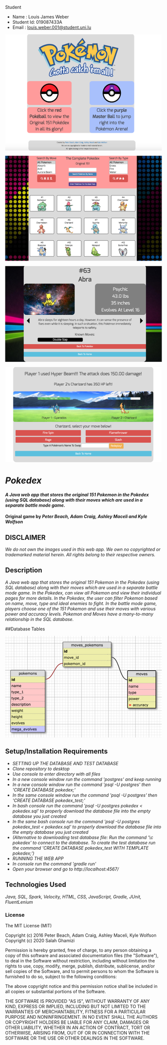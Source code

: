 Student
* Name : Louis James Weber
* Student Id: 019087433A
* Email : louis.weber.001@student.uni.lu

![Homepage](homepage.png)

![Pokedex](pokedex.png)

![Individual Pokemon Page](pokemon.png)

![Battle](battle.png)

# _Pokedex_

#### _A Java web app that stores the original 151 Pokemon in the Pokedex (using SQL database) along with their moves which are used in a separate battle mode game._

#### Original game by _**Peter Beach, Adam Craig, Ashley Maceli and Kyle Wolfson**_

## DISCLAIMER

_We do not own the images used in this web app._
_We own no copyrighted or trademarked material herein._
_All rights belong to their respective owners._

## Description

_A Java web app that stores the original 151 Pokemon in the Pokedex (using SQL database) along with their moves which are used in a separate battle mode game. In the Pokedex, can view all Pokemon and view their individual pages for more details. In the Pokedex, the user can filter Pokemon based on name, move, type and ideal enemies to fight. In the battle mode game, players choose one of the 151 Pokemon and use their moves with various power and accuracy levels. Pokemon and Moves have a many-to-many relationship in the SQL database._

##Database Tables

![Database](sqldesigner.png)

## Setup/Installation Requirements

* _SETTING UP THE DATABASE AND TEST DATABASE_
* _Clone repository to desktop_
* _Use console to enter directory with all files_
* _In a new console window run the command 'postgres' and keep running_
* _In a new console window run the command 'psql -U postgres' then 'CREATE DATABASE pokedex;'_
* _In the same console window run the command 'psql -U postgres' then 'CREATE DATABASE pokedex_test;'_
* _In bash console run the command 'psql -U postgres pokedex < pokedex.sql' to properly download the database file into the empty database you just created_
* _In the same bash console run the command 'psql -U postgres pokedex_test < pokedex.sql' to properly download the database file into the empty database you just created_
* _(Alternative to downloading test database file: Run the command '\c pokedex' to connect to the database. To create the test database run the command 'CREATE DATABASE pokedex_test WITH TEMPLATE pokedex;')_
* _RUNNING THE WEB APP_
* _In console run the command 'gradle run'_
* _Open your browser and go to http://localhost:4567/_

## Technologies Used

_Java, SQL, Spark, Velocity, HTML, CSS, JavaScript, Gradle, JUnit, FluentLenium_

### License

The MIT License (MIT)

Copyright (c) 2016 Peter Beach, Adam Craig, Ashley Maceli, Kyle Wolfson
Copyright (c) 2020 Salah Ghamizi

Permission is hereby granted, free of charge, to any person obtaining a copy
of this software and associated documentation files (the "Software"), to deal
in the Software without restriction, including without limitation the rights
to use, copy, modify, merge, publish, distribute, sublicense, and/or sell
copies of the Software, and to permit persons to whom the Software is
furnished to do so, subject to the following conditions:

The above copyright notice and this permission notice shall be included in all
copies or substantial portions of the Software.

THE SOFTWARE IS PROVIDED "AS IS", WITHOUT WARRANTY OF ANY KIND, EXPRESS OR
IMPLIED, INCLUDING BUT NOT LIMITED TO THE WARRANTIES OF MERCHANTABILITY,
FITNESS FOR A PARTICULAR PURPOSE AND NONINFRINGEMENT. IN NO EVENT SHALL THE
AUTHORS OR COPYRIGHT HOLDERS BE LIABLE FOR ANY CLAIM, DAMAGES OR OTHER
LIABILITY, WHETHER IN AN ACTION OF CONTRACT, TORT OR OTHERWISE, ARISING FROM,
OUT OF OR IN CONNECTION WITH THE SOFTWARE OR THE USE OR OTHER DEALINGS IN THE
SOFTWARE.
